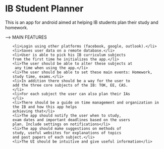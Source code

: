 # IB Student Planner
This is an app for android aimed at helping IB students plan their study and homework.

--> MAIN FEATURES

<ol>

	<li>Login using other platforms (facebook, google, outlook).</li>
	<li>Saves user data on a remote database.</li>
	<li>User is able to pick his IB curriculum subjects
	from the first time he initializes the app.</li>
	<li>The user should be able to alter these subjects at
	 any time when using the app.</li>
	<li>The user should be able to set these main events: Homework, study time, exams.</li>
	<li>In addition there should be a way for the user to
	add the three core subjects of the IB: TOK, EE, CAS.
	</li>
	<li>For each subject the user can also plan their IAs
	</li>
	<li>There should be a guide on time management and organization in the IB and how this app helps
	achieving that</li>
	<li>The app should notify the user when to study,
	exam dates and important deadlines based on the users
	plan. Include settings on notifications</li>
	<li>The app should make suggestions on methods of
	study, useful websites for explanations of topics
	and past papers of each subject.</li>
	<li>The UI should be intuitive and give useful information</li>
</ol>
